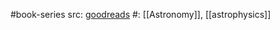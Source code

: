 #book-series 
src: [goodreads](https://www.goodreads.com/series/71094-astronomy-and-astrophysics-library) 
#: [[Astronomy]], [[astrophysics]] 

